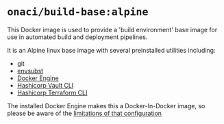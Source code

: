 # `onaci/build-base:alpine`

This Docker image is used to provide a 'build environment' base image for use in automated build and deployment pipelines.

It is an Alpine linux base image with several preinstalled utilities including:

- git
- [envsubst](http://manpages.ubuntu.com/manpages/trusty/man1/envsubst.1.html)
- [Docker Engine](https://docs.docker.com/engine/install/ubuntu/)
- [Hashicorp Vault CLI](https://learn.hashicorp.com/collections/vault/getting-started)
- [Hashicorp Terraform CLI](https://learn.hashicorp.com/collections/terraform/cli)

The installed Docker Engine makes this a Docker-In-Docker image, so please be aware of the [limitations of that configuration](https://jpetazzo.github.io/2015/09/03/do-not-use-docker-in-docker-for-ci/)
